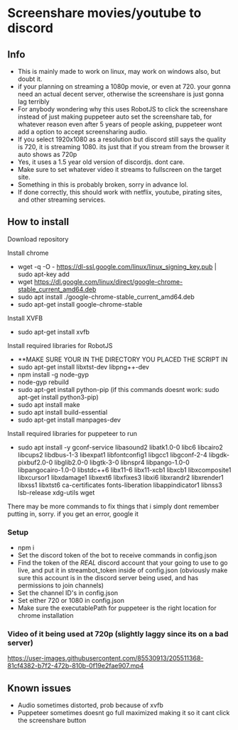 # Screenshare movies/youtube to discord

## Info
- This is mainly made to work on linux, may work on windows also, but doubt it.
- if your planning on streaming a 1080p movie, or even at 720. your gonna need an actual decent server, otherwise the screenshare is just gonna lag terribly
- For anybody wondering why this uses RobotJS to click the screenshare instead of just making puppeteer auto set the screenshare tab, for whatever reason even after 5 years of people asking, puppeteer wont add a option to accept screensharing audio.
- If you select 1920x1080 as a resolution but discord still says the quality is 720, it is streaming 1080. its just that if you stream from the browser it auto shows as 720p
- Yes, it uses a 1.5 year old version of discordjs. dont care.
- Make sure to set whatever video it streams to fullscreen on the target site.
- Something in this is probably broken, sorry in advance lol.
- If done correctly, this should work with netflix, youtube, pirating sites, and other streaming services.

## How to install
Download repository

Install chrome
- wget -q -O - https://dl-ssl.google.com/linux/linux_signing_key.pub | sudo apt-key add
- wget https://dl.google.com/linux/direct/google-chrome-stable_current_amd64.deb
- sudo apt install ./google-chrome-stable_current_amd64.deb
- sudo apt-get install google-chrome-stable

Install XVFB
- sudo apt-get install xvfb

Install required libraries for RobotJS
- **MAKE SURE YOUR IN THE DIRECTORY YOU PLACED THE SCRIPT IN
- sudo apt-get install libxtst-dev libpng++-dev
- npm install -g node-gyp
- node-gyp rebuild
- sudo apt-get install python-pip (if this commands doesnt work: sudo apt-get install python3-pip)
- sudo apt install make
- sudo apt install build-essential
- sudo apt-get install manpages-dev

Install required libraries for puppeteer to run
- sudo apt install -y gconf-service libasound2 libatk1.0-0 libc6 libcairo2 libcups2 libdbus-1-3 libexpat1 libfontconfig1 libgcc1 libgconf-2-4 libgdk-pixbuf2.0-0 libglib2.0-0 libgtk-3-0 libnspr4 libpango-1.0-0 libpangocairo-1.0-0 libstdc++6 libx11-6 libx11-xcb1 libxcb1 libxcomposite1 libxcursor1 libxdamage1 libxext6 libxfixes3 libxi6 libxrandr2 libxrender1 libxss1 libxtst6 ca-certificates fonts-liberation libappindicator1 libnss3 lsb-release xdg-utils wget

There may be more commands to fix things that i simply dont remember putting in, sorry. if you get an error, google it


### Setup
- npm i
- Set the discord token of the bot to receive commands in config.json
- Find the token of the *REAL* discord account that your going to use to go live, and put it in streambot_token inside of config.json (obviously make sure this account is in the discord server being used, and has permissions to join channels)
- Set the channel ID's in config.json
- Set either 720 or 1080 in config.json
- Make sure the executablePath for puppeteer is the right location for chrome installation

### Video of it being used at 720p (slightly laggy since its on a bad server)
https://user-images.githubusercontent.com/85530913/205511368-81cf4382-b7f2-472b-810b-0f19e2fae907.mp4

## Known issues
- Audio sometimes distorted, prob because of xvfb
- Puppeteer sometimes doesnt go full maximized making it so it cant click the screenshare button